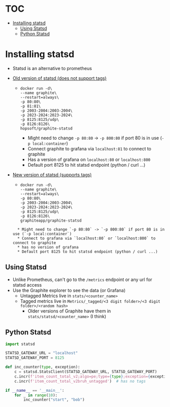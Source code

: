 # TOC
- [Installing statsd](#installing-statsd)
  * [Using Statsd](#using-statsd)
  * [Python Statsd](#python-statsd)


# Installing statsd

* Statsd is an alternative to prometheus 
* [Old version of statsd (does not support tags)](https://www.bogotobogo.com/DevOps/Docker/Docker_StatsD_Graphite_Grafana.php)
   * ``` 
     docker run -d\
     --name graphite\
     --restart=always\
     -p 80:80\
     -p 81:81\
     -p 2003-2004:2003-2004\
     -p 2023-2024:2023-2024\
     -p 8125:8125/udp\
     -p 8126:8126\
     hopsoft/graphite-statsd   
       ```
       * Might need to change `-p 80:80` -> `-p 800:80` if port 80 is in use (`-p local:container`)
       * Connect graphite to grafana via `localhost:81`  to connect to graphite
       * Has a version of grafana on `localhost:80` or `localhost:800`
       * Default port 8125 to hit statsd endpoint (python / curl ...)

* [New version of statsd (supports tags)](https://hub.docker.com/r/graphiteapp/graphite-statsd/)
  * ```
    docker run -d\
    --name graphite\
    --restart=always\
    -p 80:80\
    -p 2003-2004:2003-2004\
    -p 2023-2024:2023-2024\
    -p 8125:8125/udp\
    -p 8126:8126\
    graphiteapp/graphite-statsd
   ```
     * Might need to change `-p 80:80` -> `-p 800:80` if port 80 is in use (`-p local:container`)
     * Connect to grafana via `localhost:80` or `localhost:800` to connect to graphite
     * has no version of grafana
     * Default port 8125 to hit statsd endpoint (python / curl ...)

## Using Statsd
* Unlike Prometheus, can't go to the `/metrics` endpoint or any url for statsd access 
* Use the Graphite explorer to see the data (or Grafana)
  * Untagged Metrics live in `stats/<counter_name>`
  * Tagged metrics live in `Metrics/_tagged/<3 digit folder>/<3 digit folder>/<random hash>`
     * Older versions of Graphite have them in `stats/statsd/<counter_name>` (I think)   

## Python Statsd
```python
import statsd

STATSD_GATEWAY_URL = "localhost"
STATSD_GATEWAY_PORT = 8125 

def inc_counter(type, exception):
    c = statsd.StatsClient(STATSD_GATEWAY_URL, STATSD_GATEWAY_PORT)
    c.incr(f'item_count_total_v2;algo=pe;type={type};exception={exception}')  # tags are semi-colon separated (or comma separated)
    c.incr(f'item_count_total_v2bruh_untagged')  # has no tags

if __name__ == '__main__':
    for _ in range(10):
        inc_counter("start", "bob")
```
